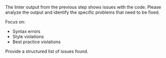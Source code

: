 The linter output from the previous step shows issues with the code.
Please analyze the output and identify the specific problems that need to be fixed.

Focus on:
- Syntax errors
- Style violations
- Best practice violations

Provide a structured list of issues found.